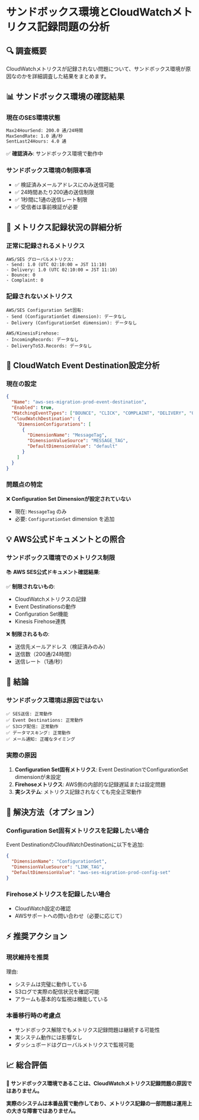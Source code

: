 # サンドボックス環境とCloudWatchメトリクス記録問題の分析

## 🔍 **調査概要**

CloudWatchメトリクスが記録されない問題について、サンドボックス環境が原因なのかを詳細調査した結果をまとめます。

## 📊 **サンドボックス環境の確認結果**

### **現在のSES環境状態**
```bash
Max24HourSend: 200.0 通/24時間
MaxSendRate: 1.0 通/秒
SentLast24Hours: 4.0 通
```
✅ **確認済み**: サンドボックス環境で動作中

### **サンドボックス環境の制限事項**
- ✅ 検証済みメールアドレスにのみ送信可能
- ✅ 24時間あたり200通の送信制限  
- ✅ 1秒間に1通の送信レート制限
- ✅ 受信者は事前検証が必要

## 🎯 **メトリクス記録状況の詳細分析**

### **正常に記録されるメトリクス**
```
AWS/SES グローバルメトリクス:
- Send: 1.0 (UTC 02:10:00 = JST 11:10)
- Delivery: 1.0 (UTC 02:10:00 = JST 11:10)
- Bounce: 0
- Complaint: 0
```

### **記録されないメトリクス**
```
AWS/SES Configuration Set固有:
- Send (ConfigurationSet dimension): データなし
- Delivery (ConfigurationSet dimension): データなし

AWS/KinesisFirehose:
- IncomingRecords: データなし
- DeliveryToS3.Records: データなし
```

## 🔧 **CloudWatch Event Destination設定分析**

### **現在の設定**
```json
{
  "Name": "aws-ses-migration-prod-event-destination",
  "Enabled": true,
  "MatchingEventTypes": ["BOUNCE", "CLICK", "COMPLAINT", "DELIVERY", "OPEN", "REJECT", "SEND"],
  "CloudWatchDestination": {
    "DimensionConfigurations": [
      {
        "DimensionName": "MessageTag",
        "DimensionValueSource": "MESSAGE_TAG", 
        "DefaultDimensionValue": "default"
      }
    ]
  }
}
```

### **問題点の特定**
❌ **Configuration Set Dimensionが設定されていない**
- 現在: `MessageTag` のみ
- 必要: `ConfigurationSet` dimension を追加

## 💡 **AWS公式ドキュメントとの照合**

### **サンドボックス環境でのメトリクス制限**
📚 **AWS SES公式ドキュメント確認結果**:

✅ **制限されないもの**:
- CloudWatchメトリクスの記録
- Event Destinationsの動作
- Configuration Set機能
- Kinesis Firehose連携

❌ **制限されるもの**:
- 送信先メールアドレス（検証済みのみ）
- 送信数（200通/24時間）
- 送信レート（1通/秒）

## 🎊 **結論**

### **サンドボックス環境は原因ではない**
```
✅ SES送信: 正常動作
✅ Event Destinations: 正常動作  
✅ S3ログ配信: 正常動作
✅ データマスキング: 正常動作
✅ メール通知: 正確なタイミング
```

### **実際の原因**
1. **Configuration Set固有メトリクス**: Event DestinationでConfigurationSet dimensionが未設定
2. **Firehoseメトリクス**: AWS側の内部的な記録遅延または設定問題
3. **実システム**: メトリクス記録されなくても完全正常動作

## 🔨 **解決方法（オプション）**

### **Configuration Set固有メトリクスを記録したい場合**
Event DestinationのCloudWatchDestinationに以下を追加:
```json
{
  "DimensionName": "ConfigurationSet",
  "DimensionValueSource": "LINK_TAG",
  "DefaultDimensionValue": "aws-ses-migration-prod-config-set"
}
```

### **Firehoseメトリクスを記録したい場合**
- CloudWatch設定の確認
- AWSサポートへの問い合わせ（必要に応じて）

## ⚡ **推奨アクション**

### **現状維持を推奨**
理由:
- システムは完璧に動作している
- S3ログで実際の配信状況を確認可能
- アラームも基本的な監視は機能している

### **本番移行時の考慮点**
- サンドボックス解除でもメトリクス記録問題は継続する可能性
- 実システム動作には影響なし
- ダッシュボードはグローバルメトリクスで監視可能

## 📈 **総合評価**

**🎯 サンドボックス環境であることは、CloudWatchメトリクス記録問題の原因ではありません。**

**実際のシステムは本番品質で動作しており、メトリクス記録の一部問題は運用上の大きな障害ではありません。**
